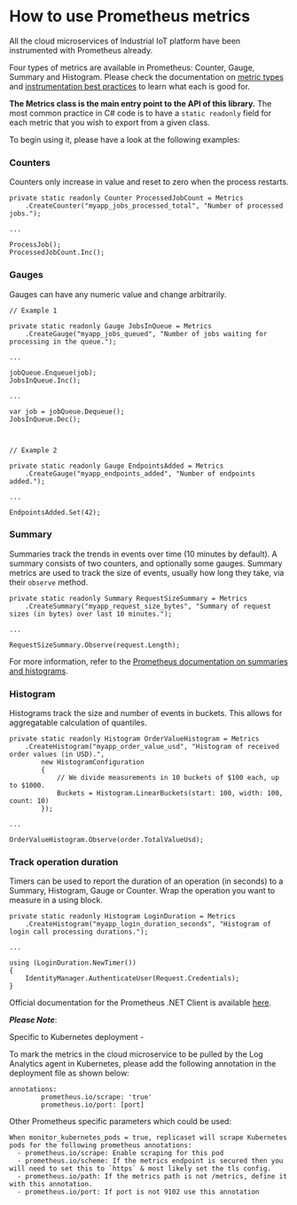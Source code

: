 # How to use Prometheus metrics

All the cloud microservices of Industrial IoT platform have been instrumented with Prometheus already. 

Four types of metrics are available in Prometheus: Counter, Gauge, Summary and Histogram. Please check the documentation on [metric types](http://prometheus.io/docs/concepts/metric_types/) and [instrumentation best practices](http://prometheus.io/docs/practices/instrumentation/#counter-vs.-gauge-vs.-summary) to learn what each is good for.

**The Metrics class is the main entry point to the API of this library.** The most common practice in C# code is to have a `static readonly` field for each metric that you wish to export from a given class.

To begin using it, please have a look at the following examples:

### Counters

Counters only increase in value and reset to zero when the process restarts.

```
private static readonly Counter ProcessedJobCount = Metrics
    .CreateCounter("myapp_jobs_processed_total", "Number of processed jobs.");

...

ProcessJob();
ProcessedJobCount.Inc();
```

### Gauges

Gauges can have any numeric value and change arbitrarily.

```
// Example 1

private static readonly Gauge JobsInQueue = Metrics
    .CreateGauge("myapp_jobs_queued", "Number of jobs waiting for processing in the queue.");

...

jobQueue.Enqueue(job);
JobsInQueue.Inc();

...

var job = jobQueue.Dequeue();
JobsInQueue.Dec();



// Example 2

private static readonly Gauge EndpointsAdded = Metrics
    .CreateGauge("myapp_endpoints_added", "Number of endpoints added.");

...

EndpointsAdded.Set(42);
```

### Summary

Summaries track the trends in events over time (10 minutes by default).  A summary consists of two counters, and optionally some gauges. Summary metrics are used to track the size of events, usually how long they take, via their `observe` method.

```
private static readonly Summary RequestSizeSummary = Metrics
    .CreateSummary("myapp_request_size_bytes", "Summary of request sizes (in bytes) over last 10 minutes.");

...

RequestSizeSummary.Observe(request.Length);
```

 For more information, refer to the [Prometheus documentation on summaries and histograms](https://prometheus.io/docs/practices/histograms/).

### Histogram

Histograms track the size and number of events in buckets. This allows for aggregatable calculation of quantiles.

```
private static readonly Histogram OrderValueHistogram = Metrics
    .CreateHistogram("myapp_order_value_usd", "Histogram of received order values (in USD).",
        new HistogramConfiguration
        {
            // We divide measurements in 10 buckets of $100 each, up to $1000.
            Buckets = Histogram.LinearBuckets(start: 100, width: 100, count: 10)
        });

...

OrderValueHistogram.Observe(order.TotalValueUsd);
```

### Track operation duration

Timers can be used to report the duration of an operation (in seconds) to a Summary, Histogram, Gauge or Counter. Wrap the operation you want to measure in a using block.

```
private static readonly Histogram LoginDuration = Metrics
    .CreateHistogram("myapp_login_duration_seconds", "Histogram of login call processing durations.");

...

using (LoginDuration.NewTimer())
{
    IdentityManager.AuthenticateUser(Request.Credentials);
}
```

Official documentation for the Prometheus .NET Client is available [here](https://github.com/prometheus-net/prometheus-net/blob/master/README.md).



***Please Note***:

Specific to Kubernetes deployment - 

To mark the metrics in the cloud microservice to be pulled by the Log Analytics agent in Kubernetes, please add the following annotation in the deployment file as shown below:

```
annotations:  
        prometheus.io/scrape: 'true'  
        prometheus.io/port: [port]
```

Other Prometheus specific parameters which could be used:

```
When monitor_kubernetes_pods = true, replicaset will scrape Kubernetes pods for the following prometheus annotations:
  - prometheus.io/scrape: Enable scraping for this pod
  - prometheus.io/scheme: If the metrics endpoint is secured then you will need to set this to `https` & most likely set the tls config.
  - prometheus.io/path: If the metrics path is not /metrics, define it with this annotation.
  - prometheus.io/port: If port is not 9102 use this annotation
```